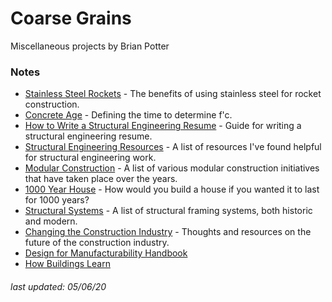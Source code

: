 # Coarse Grains

Miscellaneous projects by Brian Potter

### Notes

- [Stainless Steel Rockets](/stainlessrocket.html) - The benefits of using stainless steel for rocket construction.
- [Concrete Age](/concreteage.html) - Defining the time to determine f'c.
- [How to Write a Structural Engineering Resume](/structuralresume.html) - Guide for writing a structural engineering resume.
- [Structural Engineering Resources](/resourcelist.html) - A list of resources I've found helpful for structural engineering work.
- [Modular Construction](/modular.html) - A list of various modular construction initiatives that have taken place over the years.
- [1000 Year House](/1000year.html) - How would you build a house if you wanted it to last for 1000 years?
- [Structural Systems](/structuralsystems.html) - A list of structural framing systems, both historic and modern.
- [Changing the Construction Industry](/constructionchanges.html) - Thoughts and resources on the future of the construction industry.
- [Design for Manufacturability Handbook](/dfm2.html)
- [How Buildings Learn](/buildingslearn.html)

###### *last updated: 05/06/20*
